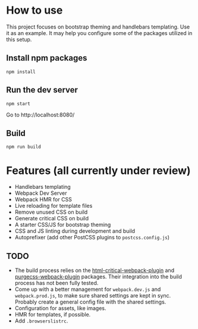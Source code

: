 # How to use 

This project focuses on bootstrap theming and handlebars templating. Use it as an example. It may help you configure some of the packages utilized in this setup.

## Install npm packages

`npm install`

## Run the dev server

`npm start`

 Go to http://localhost:8080/

## Build

`npm run build`

# Features (all currently under review)

- Handlebars templating
- Webpack Dev Server
- Webpack HMR for CSS
- Live reloading for template files
- Remove unused CSS on build
- Generate critical CSS on build 
- A starter CSS/JS for bootstrap theming
- CSS and JS linting during development and build
- Autoprefixer (add other PostCSS plugins to `postcss.config.js`)

## TODO

- The build process relies on the [html-critical-webpack-plugin](https://github.com/anthonygore/html-critical-webpack-plugin.git) and  [purgecss-webpack-plugin](https://github.com/FullHuman/purgecss-webpack-plugin.git) packages. Their integration into the build process has not been fully tested.
- Come up with a better management for `webpack.dev.js` and `webpack.prod.js`, to make sure shared settings are kept in sync. Probably create a general config file with the shared settings.
- Configuration for assets, like images.
- HMR for templates, if possible.
- Add `.browserslistrc`.

